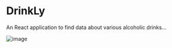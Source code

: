 # DrinkLy
An React application to find data about various alcoholic drinks...


![image](https://github.com/Taherpatrawala/DrinkLy/assets/109360109/9cd48d45-49eb-4b05-a004-e706489f0efd)

